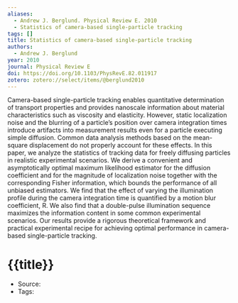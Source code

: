 ```yaml
---
aliases:
  - Andrew J. Berglund. Physical Review E. 2010
  - Statistics of camera-based single-particle tracking
tags: []
title: Statistics of camera-based single-particle tracking
authors:
  - Andrew J. Berglund
year: 2010
journal: Physical Review E
doi: https://doi.org/10.1103/PhysRevE.82.011917
zotero: zotero://select/items/@berglund2010
---
```

<!-- START_ABSTRACT -->
Camera-based single-particle tracking enables quantitative determination of transport properties and provides nanoscale information about material characteristics such as viscosity and elasticity. However, static localization noise and the blurring of a particle’s position over camera integration times introduce artifacts into measurement results even for a particle executing simple diffusion. Common data analysis methods based on the mean-square displacement do not properly account for these effects. In this paper, we analyze the statistics of tracking data for freely diffusing particles in realistic experimental scenarios. We derive a convenient and asymptotically optimal maximum likelihood estimator for the diffusion coefficient and for the magnitude of localization noise together with the corresponding Fisher information, which bounds the performance of all unbiased estimators. We find that the effect of varying the illumination profile during the camera integration time is quantified by a motion blur coefficient, R. We also find that a double-pulse illumination sequence maximizes the information content in some common experimental scenarios. Our results provide a rigorous theoretical framework and practical experimental recipe for achieving optimal performance in camera-based single-particle tracking.
<!-- END_ABSTRACT -->

<!-- START_TEMPLATE -->
# {{title}}

- Source:
- Tags: 
<!-- END_TEMPLATE -->